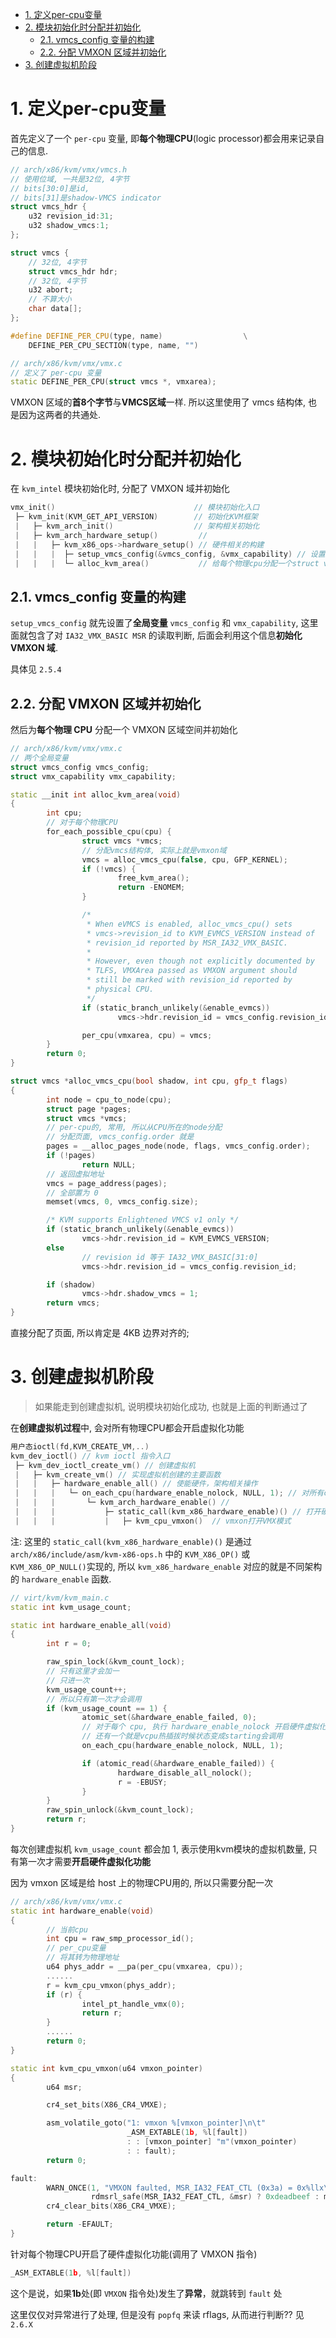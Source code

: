 
<!-- @import "[TOC]" {cmd="toc" depthFrom=1 depthTo=6 orderedList=false} -->

<!-- code_chunk_output -->

- [1. 定义per-cpu变量](#1-定义per-cpu变量)
- [2. 模块初始化时分配并初始化](#2-模块初始化时分配并初始化)
  - [2.1. vmcs_config 变量的构建](#21-vmcs_config-变量的构建)
  - [2.2. 分配 VMXON 区域并初始化](#22-分配-vmxon-区域并初始化)
- [3. 创建虚拟机阶段](#3-创建虚拟机阶段)

<!-- /code_chunk_output -->

# 1. 定义per-cpu变量

首先定义了一个 `per-cpu` 变量, 即**每个物理CPU**(logic processor)都会用来记录自己的信息.

```cpp
// arch/x86/kvm/vmx/vmcs.h
// 使用位域, 一共是32位, 4字节
// bits[30:0]是id, 
// bits[31]是shadow-VMCS indicator
struct vmcs_hdr {
    u32 revision_id:31;
    u32 shadow_vmcs:1;
};

struct vmcs {
    // 32位, 4字节
    struct vmcs_hdr hdr;
    // 32位, 4字节
    u32 abort;
    // 不算大小
    char data[];
};

#define DEFINE_PER_CPU(type, name)                  \
    DEFINE_PER_CPU_SECTION(type, name, "")

// arch/x86/kvm/vmx/vmx.c
// 定义了 per-cpu 变量
static DEFINE_PER_CPU(struct vmcs *, vmxarea);
```

VMXON 区域的**首8个字节**与**VMCS区域**一样. 所以这里使用了 vmcs 结构体, 也是因为这两者的共通处.

# 2. 模块初始化时分配并初始化

在 `kvm_intel` 模块初始化时, 分配了 VMXON 域并初始化

```cpp
vmx_init()                               // 模块初始化入口
 ├─ kvm_init(KVM_GET_API_VERSION)        // 初始化KVM框架
 |   ├─ kvm_arch_init()                  // 架构相关初始化
 |   ├─ kvm_arch_hardware_setup()         // 
 |   |   ├─ kvm_x86_ops->hardware_setup() // 硬件相关的构建
 |   |   |  ├─ setup_vmcs_config(&vmcs_config, &vmx_capability) // 设置了全局变量 vmcs_config 和 vmx_capability
 |   |   |  └─ alloc_kvm_area()           // 给每个物理cpu分配一个struct vmcs
```

## 2.1. vmcs_config 变量的构建

`setup_vmcs_config` 就先设置了**全局变量** `vmcs_config` 和 `vmx_capability`, 这里面就包含了对 `IA32_VMX_BASIC MSR` 的读取判断, 后面会利用这个信息**初始化 VMXON 域**.

具体见 `2.5.4` 

## 2.2. 分配 VMXON 区域并初始化

然后为**每个物理 CPU** 分配一个 VMXON 区域空间并初始化

```cpp
// arch/x86/kvm/vmx/vmx.c
// 两个全局变量
struct vmcs_config vmcs_config;
struct vmx_capability vmx_capability;

static __init int alloc_kvm_area(void)
{
        int cpu;
        // 对于每个物理CPU
        for_each_possible_cpu(cpu) {
                struct vmcs *vmcs;
                // 分配vmcs结构体, 实际上就是vmxon域
                vmcs = alloc_vmcs_cpu(false, cpu, GFP_KERNEL);
                if (!vmcs) {
                        free_kvm_area();
                        return -ENOMEM;
                }

                /*
                 * When eVMCS is enabled, alloc_vmcs_cpu() sets
                 * vmcs->revision_id to KVM_EVMCS_VERSION instead of
                 * revision_id reported by MSR_IA32_VMX_BASIC.
                 *
                 * However, even though not explicitly documented by
                 * TLFS, VMXArea passed as VMXON argument should
                 * still be marked with revision_id reported by
                 * physical CPU.
                 */
                if (static_branch_unlikely(&enable_evmcs))
                        vmcs->hdr.revision_id = vmcs_config.revision_id;

                per_cpu(vmxarea, cpu) = vmcs;
        }
        return 0;
}

struct vmcs *alloc_vmcs_cpu(bool shadow, int cpu, gfp_t flags)
{
        int node = cpu_to_node(cpu);
        struct page *pages;
        struct vmcs *vmcs;
        // per-cpu的, 常用, 所以从CPU所在的node分配
        // 分配页面, vmcs_config.order 就是
        pages = __alloc_pages_node(node, flags, vmcs_config.order);
        if (!pages)
                return NULL;
        // 返回虚拟地址
        vmcs = page_address(pages);
        // 全部置为 0
        memset(vmcs, 0, vmcs_config.size);

        /* KVM supports Enlightened VMCS v1 only */
        if (static_branch_unlikely(&enable_evmcs))
                vmcs->hdr.revision_id = KVM_EVMCS_VERSION;
        else
                // revision id 等于 IA32_VMX_BASIC[31:0]
                vmcs->hdr.revision_id = vmcs_config.revision_id;

        if (shadow)
                vmcs->hdr.shadow_vmcs = 1;
        return vmcs;
}
```

直接分配了页面, 所以肯定是 4KB 边界对齐的; 



# 3. 创建虚拟机阶段

> 如果能走到创建虚拟机, 说明模块初始化成功, 也就是上面的判断通过了

在**创建虚拟机过程**中, 会对所有物理CPU都会开启虚拟化功能

```cpp
用户态ioctl(fd,KVM_CREATE_VM,..)
kvm_dev_ioctl() // kvm ioctl 指令入口
 ├─ kvm_dev_ioctl_create_vm() // 创建虚拟机
 |   ├─ kvm_create_vm() // 实现虚拟机创建的主要函数
 |   |   ├─ hardware_enable_all() // 使能硬件，架构相关操作
 |   |   |   └─ on_each_cpu(hardware_enable_nolock, NULL, 1); // 对所有cpu调用hardware_enable_nolock方法, 从 hardware_enable_all 调用过来的话只会执行一次
 |   |   |       └─ kvm_arch_hardware_enable() //  
 |   |   |           ├─ static_call(kvm_x86_hardware_enable)() // 打开硬件功能, 会调用 vmxon 指令
 |   |   |           |   ├─ kvm_cpu_vmxon()  // vmxon打开VMX模式
```

注: 这里的 `static_call(kvm_x86_hardware_enable)()` 是通过 `arch/x86/include/asm/kvm-x86-ops.h` 中的 `KVM_X86_OP()` 或 `KVM_X86_OP_NULL()`实现的, 所以 `kvm_x86_hardware_enable` 对应的就是不同架构的 `hardware_enable` 函数.


```cpp
// virt/kvm/kvm_main.c
static int kvm_usage_count;

static int hardware_enable_all(void)
{
        int r = 0;

        raw_spin_lock(&kvm_count_lock);
        // 只有这里才会加一
        // 只进一次
        kvm_usage_count++;
        // 所以只有第一次才会调用
        if (kvm_usage_count == 1) {
                atomic_set(&hardware_enable_failed, 0);
                // 对于每个 cpu, 执行 hardware_enable_nolock 开启硬件虚拟化功能
                // 还有一个就是vcpu热插拔时候状态变成starting会调用
                on_each_cpu(hardware_enable_nolock, NULL, 1);

                if (atomic_read(&hardware_enable_failed)) {
                        hardware_disable_all_nolock();
                        r = -EBUSY;
                }
        }
        raw_spin_unlock(&kvm_count_lock);
        return r;
}
```

每次创建虚拟机 `kvm_usage_count` 都会加 1, 表示使用kvm模块的虚拟机数量, 只有第一次才需要**开启硬件虚拟化功能**

因为 vmxon 区域是给 host 上的物理CPU用的, 所以只需要分配一次

```cpp
// arch/x86/kvm/vmx/vmx.c
static int hardware_enable(void)
{
        // 当前cpu
        int cpu = raw_smp_processor_id();
        // per_cpu变量
        // 将其转为物理地址
        u64 phys_addr = __pa(per_cpu(vmxarea, cpu));
        ......
        r = kvm_cpu_vmxon(phys_addr);
        if (r) {
                intel_pt_handle_vmx(0);
                return r;
        }
        ......
        return 0;
}

static int kvm_cpu_vmxon(u64 vmxon_pointer)
{
        u64 msr;

        cr4_set_bits(X86_CR4_VMXE);

        asm_volatile_goto("1: vmxon %[vmxon_pointer]\n\t"
                          _ASM_EXTABLE(1b, %l[fault])
                          : : [vmxon_pointer] "m"(vmxon_pointer)
                          : : fault);
        return 0;

fault:
        WARN_ONCE(1, "VMXON faulted, MSR_IA32_FEAT_CTL (0x3a) = 0x%llx\n",
                  rdmsrl_safe(MSR_IA32_FEAT_CTL, &msr) ? 0xdeadbeef : msr);
        cr4_clear_bits(X86_CR4_VMXE);

        return -EFAULT;
}
```

针对每个物理CPU开启了硬件虚拟化功能(调用了 VMXON 指令)

```cpp
_ASM_EXTABLE(1b, %l[fault])
```

这个是说，如果**1b**处(即 `VMXON` 指令处)发生了**异常**，就跳转到 `fault` 处

这里仅仅对异常进行了处理, 但是没有 `popfq` 来读 rflags, 从而进行判断?? 见 `2.6.X`